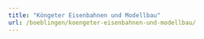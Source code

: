 ```yaml
---
title: "Köngeter Eisenbahnen und Modellbau"
url: /boeblingen/koengeter-eisenbahnen-und-modellbau/
---
```

